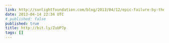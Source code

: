 ```yaml
---
link: http://sunlightfoundation.com/blog/2013/04/12/epic-failure-by-the-senate-on-transparency-provisions-in-stock-act/
date: 2013-04-14 22:34 UTC
# published: false
published: true
title: http://bit.ly/ZuUP7p
tags: []
---
```




